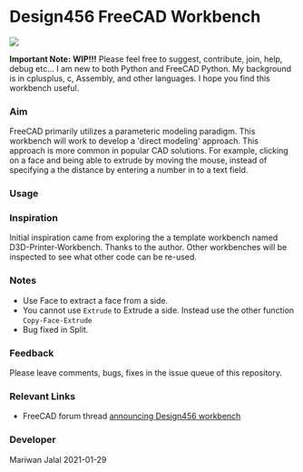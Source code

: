 # Design456 FreeCAD Workbench 

[![](http://img.youtube.com/vi/upgNYkZRY7I/0.jpg)](http://www.youtube.com/watch?v=upgNYkZRY7I "Design456 Workbench")

**Important Note:** **WIP!!!** Please feel free to suggest, contribute, join, help, debug etc... I am new to both Python and FreeCAD Python. My background is in cplusplus, c, Assembly, and other languages. I hope you find this workbench useful. 

### Aim 
FreeCAD primarily utilizes a parameteric modeling paradigm. This workbench will work to develop a 'direct modeling' approach. This approach is more common in popular CAD solutions. For example, clicking on a face and being able to extrude by moving the mouse, instead of specifying a the distance by entering a number in to a text field.  

### Usage

### Inspiration
Initial inspiration came from exploring the a template workbench named D3D-Printer-Workbench. Thanks to the author. Other workbenches will be inspected to see what other code can be re-used. 

### Notes
- Use Face to extract a face from a side.  
- You cannot use `Extrude` to Extrude a side. Instead use the other function `Copy-Face-Extrude`  
- Bug fixed in Split. 

### Feedback

Please leave comments, bugs, fixes in the issue queue of this repository.

### Relevant Links

* FreeCAD forum thread [announcing Design456 workbench](https://forum.freecadweb.org/viewtopic.php?f=8&t=54893)  


### Developer

Mariwan Jalal 2021-01-29
